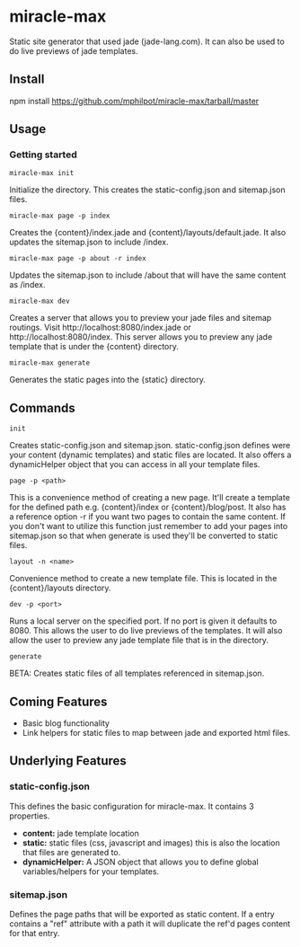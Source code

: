 
# miracle-max
Static site generator that used jade (jade-lang.com). It can also be used to do live previews of jade templates.

## Install

npm install https://github.com/mphilpot/miracle-max/tarball/master

## Usage

### Getting started

``` miracle-max init ```

Initialize the directory. This creates the static-config.json and sitemap.json files.

``` miracle-max page -p index ```

Creates the {content}/index.jade and {content}/layouts/default.jade. It also updates the sitemap.json to include /index.

``` miracle-max page -p about -r index ```

Updates the sitemap.json to include /about that will have the same content as /index.

``` miracle-max dev ```

Creates a server that allows you to preview your jade files and sitemap routings. Visit http://localhost:8080/index.jade or http://localhost:8080/index. This server allows you to preview any jade template that is under the {content} directory. 

``` miracle-max generate ```

Generates the static pages into the {static} directory.

## Commands

``` init ```

Creates static-config.json and sitemap.json. static-config.json defines were your content (dynamic templates) and static files are located. It also offers a dynamicHelper object that you can access in all your template files.

``` page -p <path> ```

This is a convenience method of creating a new page. It'll create a template for the defined path e.g. {content}/index or {content}/blog/post. It also has a reference option -r if you want two pages to contain the same content. If you don't want to utilize this function just remember to add your pages into sitemap.json so that when generate is used they'll be converted to static files. 

``` layout -n <name> ```

Convenience method to create a new template file. This is located in the {content}/layouts directory.


``` dev -p <port> ```

Runs a local server on the specified port. If no port is given it defaults to 8080. This allows the user to do live previews of the templates. It will also allow the user to preview any jade template file that is in the directory.

``` generate ```

BETA: Creates static files of all templates referenced in sitemap.json. 

## Coming Features
- Basic blog functionality
- Link helpers for static files to map between jade and exported html files.


## Underlying Features

### static-config.json
This defines the basic configuration for miracle-max. It contains 3 properties.

- **content:** jade template location
- **static:** static files (css, javascript and images) this is also the location that files are generated to.
- **dynamicHelper:** A JSON object that allows you to define global variables/helpers for your templates.

### sitemap.json
Defines the page paths that will be exported as static content. If a entry contains a "ref" attribute with a path it will duplicate the ref'd pages content for that entry. 